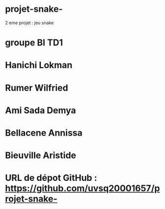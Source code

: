 # projet-snake-
2 eme projet : jeu snake 

# groupe BI TD1
# Hanichi Lokman 
# Rumer Wilfried 
# Ami Sada Demya 
# Bellacene Annissa 
# Bieuville Aristide 
# URL de dépot GitHub : https://github.com/uvsq20001657/projet-snake-
